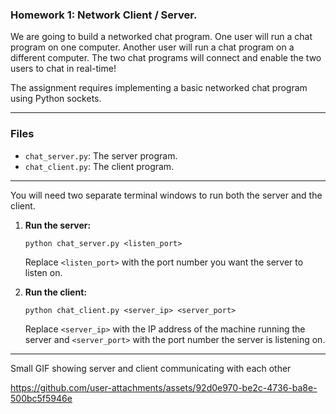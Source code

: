 ### Homework 1: Network Client / Server.

We are going to build a networked chat program. One user will run a chat program on one computer. Another user will run a chat program on a different computer. The two chat programs will connect and enable the two users to chat in real-time!


The assignment requires implementing a basic networked chat program using Python sockets.

---

### Files

* `chat_server.py`: The server program.
* `chat_client.py`: The client program.

---

You will need two separate terminal windows to run both the server and the client.

1.  **Run the server:**
    ```
    python chat_server.py <listen_port>
    ```
    Replace `<listen_port>` with the port number you want the server to listen on.

2.  **Run the client:**
    ```
    python chat_client.py <server_ip> <server_port>
    ```
    Replace `<server_ip>` with the IP address of the machine running the server and `<server_port>` with the port number the server is listening on.

---

Small GIF showing server and client communicating with each other

https://github.com/user-attachments/assets/92d0e970-be2c-4736-ba8e-500bc5f5946e

